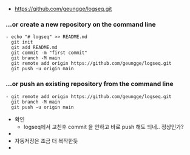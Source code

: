 - https://github.com/geungge/logseq.git
### …or create a new repository on the command line
	- echo "# logseq" >> README.md
	  git init
	  git add README.md
	  git commit -m "first commit"
	  git branch -M main
	  git remote add origin https://github.com/geungge/logseq.git
	  git push -u origin main
### …or push an existing repository from the command line
	- git remote add origin https://github.com/geungge/logseq.git
	  git branch -M main
	  git push -u origin main
- 확인
	- logseq에서 고친후 commit 을 안하고 바로 push 해도 되네.. 정상인가?
-
- 자동저장은 조금 더 복작한듯
-
